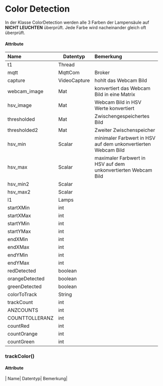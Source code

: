 # Color Detection

In der Klasse ColorDetection werden alle 3 Farben der Lampensäule auf **NICHT LEUCHTEN** überprüft.
Jede Farbe wird nacheinander gleich oft überprüft.

#### Attribute

| Name| Datentyp| Bemerkung|
| :------- | --- | :---- |
| t1 | Thread |  |
| mqtt | MqttCom | Broker |
| capture | VideoCapture | hohlt das Webcam Bild |
| webcam_image | Mat | konvertiert das Webcam Bild in eine Matrix |
| hsv_image | Mat | Webcam Bild in HSV Werte konvertiert |
| thresholded | Mat | Zwischengespeichertes Bild |
| thresholded2 | Mat | Zweiter Zwischenspeicher |
| hsv_min | Scalar | minimaler Farbwert in HSV auf dem unkonvertierten Webcam Bild |
| hsv_max | Scalar | maximaler Farbwert in HSV auf dem unkonvertierten Webcam Bild |
| hsv_min2 | Scalar |  |
| hsv_max2 | Scalar |  |
| l1 | Lamps |  |
| startXMin | int |  |
| startXMax | int |  |
| startYMin | int |  |
| startYMax | int |  |
| endXMin | int |  |
| endXMax | int |  |
| endYMin | int |  |
| endYMax | int |  |
| redDetected | boolean |  |
| orangeDetected | boolean |  |
| greenDetected | boolean |  |
| colorToTrack | String |  |
| trackCount | int |  |
| ANZCOUNTS | int |  |
| COUNTTOLLERANZ | int |  |
| countRed | int |  |
| countOrange | int |  |
| countGreen | int |  |






### trackColor()

#### Attribute

| Name| Datentyp| Bemerkung|
 

